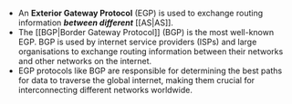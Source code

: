 - An **Exterior Gateway Protocol** (EGP) is used to exchange routing information ***between different*** [[AS|AS]].
- The [[BGP|Border Gateway Protocol]] (BGP) is the most well-known EGP. BGP is used by internet service providers (ISPs) and large organisations to exchange routing information between their networks and other networks on the internet.
- EGP protocols like BGP are responsible for determining the best paths for data to traverse the global internet, making them crucial for interconnecting different networks worldwide.